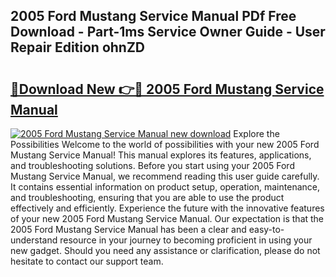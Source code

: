 ## 2005 Ford Mustang Service Manual PDf Free Download - Part-1ms Service Owner Guide - User Repair Edition ohnZD

# <h2><a href="http://bc36768.oget.top/?id=2005+Ford+Mustang+Service+Manual">🔗Download New 👉🔴 2005 Ford Mustang Service Manual</a></h2>

[![2005 Ford Mustang Service Manual new download](https://i.imgur.com/5g1atiW.png)](http://bc36768.oget.top/?id=2005+Ford+Mustang+Service+Manual)
Explore the Possibilities Welcome to the world of possibilities with your new 2005 Ford Mustang Service Manual! This manual explores its features, applications, and troubleshooting solutions. Before you start using your 2005 Ford Mustang Service Manual, we recommend reading this user guide carefully. It contains essential information on product setup, operation, maintenance, and troubleshooting, ensuring that you are able to use the product effectively and efficiently. Experience the future with the innovative features of your new 2005 Ford Mustang Service Manual. Our expectation is that the 2005 Ford Mustang Service Manual has been a clear and easy-to-understand resource in your journey to becoming proficient in using your new gadget. Should you need any assistance or clarification, please do not hesitate to contact our support team.
